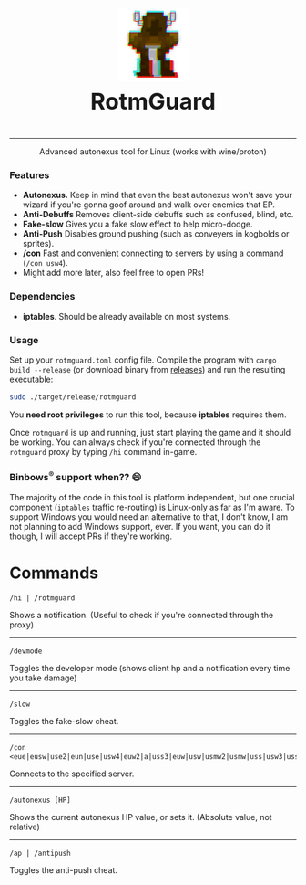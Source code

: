 
<p align="center" style="font-size: 40px">
  <img src="assets/rotmguard.gif" /><br />
  <b>RotmGuard</b>
</p>

---

<p align="center"> Advanced autonexus tool for Linux (works with wine/proton)</p>

### Features

 - **Autonexus.** Keep in mind that even the best autonexus won't save your wizard if you're gonna goof around and walk over enemies that EP.
 - **Anti-Debuffs** Removes client-side debuffs such as confused, blind, etc.
 - **Fake-slow** Gives you a fake slow effect to help micro-dodge.
 - **Anti-Push** Disables ground pushing (such as conveyers in kogbolds or sprites).
 - **/con** Fast and convenient connecting to servers by using a command (`/con usw4`).
 - Might add more later, also feel free to open PRs!

### Dependencies

 - **iptables**. Should be already available on most systems.

### Usage

Set up your `rotmguard.toml` config file.
Compile the program with `cargo build --release` (or download binary from [releases](https://github.com/PonasKovas/rotmguard/releases)) and run the resulting executable:

```sh
sudo ./target/release/rotmguard
```

You **need root privileges** to run this tool, because **iptables** requires them.

Once `rotmguard` is up and running, just start playing the game and it should be working. You can always check if you're connected through the `rotmguard` proxy by typing `/hi` command in-game.

### Binbows<sup>®</sup> support when?? 😄

The majority of the code in this tool is platform independent, but one crucial component (`iptables` traffic re-routing) is Linux-only as far as I'm aware. To support Windows you would need an alternative to that, I don't know, I am not planning to add Windows support, ever. If you want, you can do it though, I will accept PRs if they're working.

# Commands

```
/hi | /rotmguard
```
Shows a notification. (Useful to check if you're connected through the proxy)

-------

```
/devmode
```
Toggles the developer mode (shows client hp and a notification every time you take damage)

-------

```
/slow
```
Toggles the fake-slow cheat.

-------

```
/con <eue|eusw|use2|eun|use|usw4|euw2|a|uss3|euw|usw|usmw2|usmw|uss|usw3|ussw|usnw|aus>
```
Connects to the specified server.

-------

```
/autonexus [HP]
```
Shows the current autonexus HP value, or sets it. (Absolute value, not relative)

-------

```
/ap | /antipush
```
Toggles the anti-push cheat.


